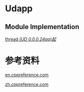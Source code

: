 # Udapp

## Module Implementation
[thread *(UD 0.0.0.24aa)起*](docs/thread_impl.md "Thread Implementation")

# 参考资料
[en.cppreference.com](https://en.cppreference.com/w/ "C++ Reference (English)")

[zh.cppreference.com](https://zh.cppreference.com/w/ "C++ 参考手册 (中文版)")